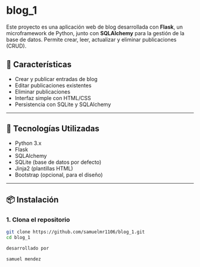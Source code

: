 # blog_1
Este proyecto es una aplicación web de blog desarrollada con **Flask**, un microframework de Python, junto con **SQLAlchemy** para la gestión de la base de datos. Permite crear, leer, actualizar y eliminar publicaciones (CRUD).

## 🚀 Características

- Crear y publicar entradas de blog
- Editar publicaciones existentes
- Eliminar publicaciones
- Interfaz simple con HTML/CSS
- Persistencia con SQLite y SQLAlchemy

---

## 🧰 Tecnologías Utilizadas

- Python 3.x
- Flask
- SQLAlchemy
- SQLite (base de datos por defecto)
- Jinja2 (plantillas HTML)
- Bootstrap (opcional, para el diseño)

---

## 📦 Instalación

### 1. Clona el repositorio
```bash
git clone https://github.com/samuelmr1106/blog_1.git
cd blog_1

desarrollado por

samuel mendez
